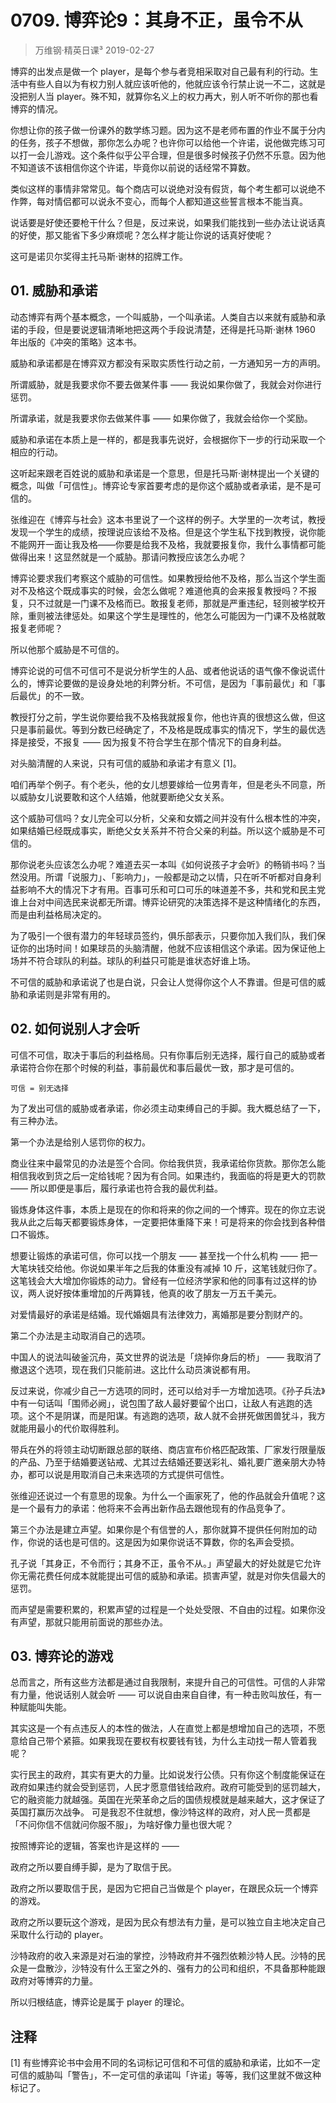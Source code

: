 # 0709. 博弈论9：其身不正，虽令不从
> 万维钢·精英日课³
2019-02-27

博弈的出发点是做一个 player，是每个参与者竞相采取对自己最有利的行动。生活中有些人自以为有权力别人就应该听他的，他就应该令行禁止说一不二，这就是没把别人当 player。殊不知，就算你名义上的权力再大，别人听不听你的那也看博弈的情况。

你想让你的孩子做一份课外的数学练习题。因为这不是老师布置的作业不属于分内的任务，孩子不想做，那你怎么办呢？也许你可以给他一个许诺，说他做完练习可以打一会儿游戏。这个条件似乎公平合理，但是很多时候孩子仍然不乐意。因为他不知道该不该相信你这个许诺，毕竟你以前说的话经常不算数。

类似这样的事情非常常见。每个商店可以说绝对没有假货，每个考生都可以说绝不作弊，每对情侣都可以说永不变心，而每个人都知道这些誓言根本不能当真。

说话要是好使还要枪干什么？但是，反过来说，如果我们能找到一些办法让说话真的好使，那又能省下多少麻烦呢？怎么样才能让你说的话真好使呢？

这可是诺贝尔奖得主托马斯·谢林的招牌工作。

## 01. 威胁和承诺

动态博弈有两个基本概念，一个叫威胁，一个叫承诺。人类自古以来就有威胁和承诺的手段，但是要说逻辑清晰地把这两个手段说清楚，还得是托马斯·谢林 1960 年出版的《冲突的策略》这本书。

威胁和承诺都是在博弈双方都没有采取实质性行动之前，一方通知另一方的声明。

所谓威胁，就是我要求你不要去做某件事 —— 我说如果你做了，我就会对你进行惩罚。

所谓承诺，就是我要求你去做某件事 —— 如果你做了，我就会给你一个奖励。

威胁和承诺在本质上是一样的，都是我事先说好，会根据你下一步的行动采取一个相应的行动。

这听起来跟老百姓说的威胁和承诺是一个意思，但是托马斯·谢林提出一个关键的概念，叫做「可信性」。博弈论专家首要考虑的是你这个威胁或者承诺，是不是可信的。

张维迎在《博弈与社会》这本书里说了一个这样的例子。大学里的一次考试，教授发现一个学生的成绩，按理说应该给不及格。但是这个学生私下找到教授，说你能不能网开一面让我及格——你要是给我不及格，我就要报复你，我什么事情都可能做得出来！这显然就是一个威胁。那请问教授应该怎么办呢？

博弈论要求我们考察这个威胁的可信性。如果教授给他不及格，那么当这个学生面对不及格这个既成事实的时候，会怎么做呢？难道他真的会来报复教授吗？不报复，只不过就是一门课不及格而已。敢报复老师，那就是严重违纪，轻则被学校开除，重则被法律惩处。如果这个学生是理性的，他怎么可能因为一门课不及格就敢报复老师呢？

所以他那个威胁是不可信的。

博弈论说的可信不可信可不是说分析学生的人品、或者他说话的语气像不像说谎什么的，博弈论要做的是设身处地的利弊分析。不可信，是因为「事前最优」和「事后最优」的不一致。

教授打分之前，学生说你要给我不及格我就报复你，他也许真的很想这么做，但这只是事前最优。等到分数已经确定了，不及格是既成事实的情况下，学生的最优选择是接受，不报复 —— 因为报复不符合学生在那个情况下的自身利益。

对头脑清醒的人来说，只有可信的威胁和承诺才有意义 [1]。

咱们再举个例子。有个老头，他的女儿想要嫁给一位男青年，但是老头不同意，所以威胁女儿说要敢和这个人结婚，他就要断绝父女关系。

这个威胁可信吗？女儿完全可以分析，父亲和女婿之间并没有什么根本性的冲突，如果结婚已经既成事实，断绝父女关系并不符合父亲的利益。所以这个威胁是不可信的。

那你说老头应该怎么办呢？难道去买一本叫《如何说孩子才会听》的畅销书吗？当然没用。所谓「说服力」、「影响力」，一般都是动之以情，只在听不听都对自身利益影响不大的情况下才有用。百事可乐和可口可乐的味道差不多，共和党和民主党谁上台对中间选民来说都无所谓。博弈论研究的决策选择不是这种情绪化的东西，而是由利益格局决定的。

为了吸引一个很有潜力的年轻球员签约，俱乐部表示，只要你加入我们队，我们保证你的出场时间！如果球员的头脑清醒，他就不应该相信这个承诺。因为保证他上场并不符合球队的利益。球队的利益只可能是谁状态好谁上场。

不可信的威胁和承诺说了也是白说，只会让人觉得你这个人不靠谱。但是可信的威胁和承诺则是非常有用的。

## 02. 如何说别人才会听

可信不可信，取决于事后的利益格局。只有你事后别无选择，履行自己的威胁或者承诺符合你在那个时候的利益，事前最优和事后最优一致，那才是可信的。

	可信 = 别无选择

为了发出可信的威胁或者承诺，你必须主动束缚自己的手脚。我大概总结了一下，有三种办法。

第一个办法是给别人惩罚你的权力。

商业往来中最常见的办法是签个合同。你给我供货，我承诺给你货款。那你怎么能相信我收到货之后一定给钱呢？因为有合同。如果违约，我面临的将是更大的罚款 —— 所以即便是事后，履行承诺也符合我的最优利益。

锻炼身体这件事，本质上是现在的你和将来的你之间的一个博弈。现在的你立志说我从此之后每天都要锻炼身体，一定要把体重降下来！可是将来的你会找到各种借口不锻炼。

想要让锻炼的承诺可信，你可以找一个朋友 —— 甚至找一个什么机构 —— 把一大笔块钱交给他。你说如果半年之后我的体重没有减掉 10 斤，这笔钱就归你了。这笔钱会大大增加你锻炼的动力。曾经有一位经济学家和他的同事有过这样的协议，两人说好按体重增加的斤两算钱，他真的收了朋友一万五千美元。

对爱情最好的承诺是结婚。现代婚姻具有法律效力，离婚那是要分割财产的。

第二个办法是主动取消自己的选项。

中国人的说法叫破釜沉舟，英文世界的说法是「烧掉你身后的桥」 —— 我取消了撤退这个选项，现在我们只能前进。这比什么动员演说都有用。

反过来说，你减少自己一方选项的同时，还可以给对手一方增加选项。《孙子兵法》中有一句话叫「围师必阙」，说包围了敌人最好要留个出口，让敌人有逃跑的选项。这个不是阴谋，而是阳谋。有逃跑的选项，敌人就不会拼死做困兽犹斗，我方就能用最小的代价取得胜利。

带兵在外的将领主动切断跟总部的联络、商店宣布价格匹配政策、厂家发行限量版的产品、乃至于结婚要送钻戒、尤其过去结婚还要送彩礼、婚礼要广邀亲朋大办特办，都可以说是用取消自己未来选项的方式提供可信性。

张维迎还说过一个有意思的现象。为什么一个画家死了，他的作品就会升值呢？这是一个最有力的承诺：他将来不会再出新作品去跟他现有的作品竞争了。

第三个办法是建立声望。如果你是个有信誉的人，那你就算不提供任何附加的动作，你说的话也是可信的。这是因为如果你说话不算数，你的名声会受损。

孔子说「其身正，不令而行；其身不正，虽令不从。」声望最大的好处就是它允许你无需花费任何成本就能提出可信的威胁和承诺。损害声望，就是对你失信最大的惩罚。

而声望是需要积累的，积累声望的过程是一个处处受限、不自由的过程。如果你没有声望，那就只能用前面说的那些办法。

## 03. 博弈论的游戏

总而言之，所有这些方法都是通过自我限制，来提升自己的可信性。可信的人非常有力量，他说话别人就会听 —— 可以说自由来自自律，有一种击败叫放任，有一种赋能叫失能。

其实这是一个有点违反人的本性的做法，人在直觉上都是想增加自己的选项，不愿意给自己带个紧箍。如果我现在要权有权要钱有钱，为什么主动找一帮人管着我呢？

实行民主的政府，其实有更大的力量。比如说发行公债。只有你这个制度能保证在政府如果违约就会受到惩罚，人民才愿意借钱给政府。政府可能受到的惩罚越大，它的融资能力就越强。英国在光荣革命之后的国债规模就是越来越大，这才保证了英国打赢历次战争。
可是我忍不住就想，像沙特这样的政府，对人民一贯都是「不问你信不信就问你服不服」，为啥好像力量也很大呢？

按照博弈论的逻辑，答案也许是这样的 ——

政府之所以要自缚手脚，是为了取信于民。

政府之所以要取信于民，是因为它把自己当做是个 player，在跟民众玩一个博弈的游戏。

政府之所以要玩这个游戏，是因为民众有想法有力量，是可以独立自主地决定自己采取什么行动的 player。

沙特政府的收入来源是对石油的掌控，沙特政府并不强烈依赖沙特人民。沙特的民众是一盘散沙，沙特没有什么王室之外的、强有力的公司和组织，不具备那种能跟政府对等博弈的力量。

所以归根结底，博弈论是属于 player 的理论。

## 注释

[1] 有些博弈论书中会用不同的名词标记可信和不可信的威胁和承诺，比如不一定可信的威胁叫「警告」，不一定可信的承诺叫「许诺」等等，我们这里就不做这种标记了。


